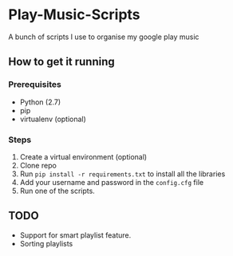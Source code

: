 # Play-Music-Scripts
A bunch of scripts I use to organise my google play music

## How to get it running

### Prerequisites

- Python (2.7)
- pip
- virtualenv (optional)

### Steps

1. Create a virtual environment (optional)
1. Clone repo
2. Run `pip install -r requirements.txt` to install all the libraries
3. Add your username and password in the `config.cfg` file
4. Run one of the scripts.

## TODO

- Support for smart playlist feature.
- Sorting playlists
